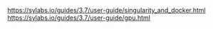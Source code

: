   https://sylabs.io/guides/3.7/user-guide/singularity_and_docker.html
  https://sylabs.io/guides/3.7/user-guide/gpu.html

